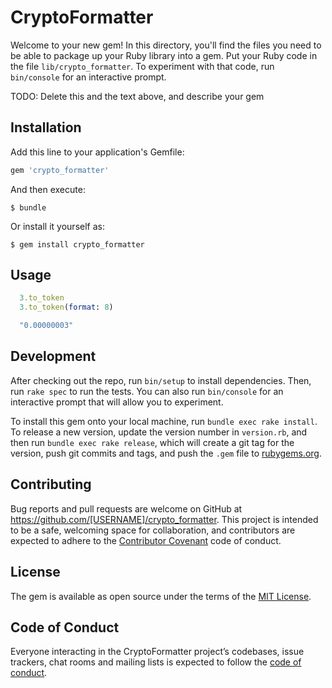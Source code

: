 # CryptoFormatter

Welcome to your new gem! In this directory, you'll find the files you need to be able to package up your Ruby library into a gem. Put your Ruby code in the file `lib/crypto_formatter`. To experiment with that code, run `bin/console` for an interactive prompt.

TODO: Delete this and the text above, and describe your gem

## Installation

Add this line to your application's Gemfile:

```ruby
gem 'crypto_formatter'
```

And then execute:

    $ bundle

Or install it yourself as:

    $ gem install crypto_formatter

## Usage

```ruby
  3.to_token
  3.to_token(format: 8)

  "0.00000003"
```

## Development

After checking out the repo, run `bin/setup` to install dependencies. Then, run `rake spec` to run the tests. You can also run `bin/console` for an interactive prompt that will allow you to experiment.

To install this gem onto your local machine, run `bundle exec rake install`. To release a new version, update the version number in `version.rb`, and then run `bundle exec rake release`, which will create a git tag for the version, push git commits and tags, and push the `.gem` file to [rubygems.org](https://rubygems.org).

## Contributing

Bug reports and pull requests are welcome on GitHub at https://github.com/[USERNAME]/crypto_formatter. This project is intended to be a safe, welcoming space for collaboration, and contributors are expected to adhere to the [Contributor Covenant](http://contributor-covenant.org) code of conduct.

## License

The gem is available as open source under the terms of the [MIT License](https://opensource.org/licenses/MIT).

## Code of Conduct

Everyone interacting in the CryptoFormatter project’s codebases, issue trackers, chat rooms and mailing lists is expected to follow the [code of conduct](https://github.com/[USERNAME]/crypto_formatter/blob/master/CODE_OF_CONDUCT.md).
